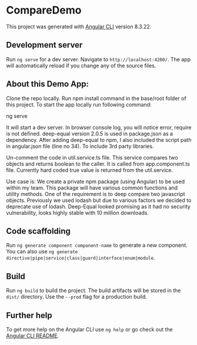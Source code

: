 # CompareDemo

This project was generated with [Angular CLI](https://github.com/angular/angular-cli) version 8.3.22.

## Development server

Run `ng serve` for a dev server. Navigate to `http://localhost:4200/`. The app will automatically reload if you change any of the source files.

## About this Demo App:
Clone the repo locally. Run npm install command in the base/root folder of this project. To start the app locally run following command:

ng serve

It will start a dev server. In browser console log, you will notice error, require is not defined. deep-equal version 2.0.5 is used in package.json as a dependency. After adding deep-equal to npm, I also included the script path in angular.json file (line no 34). To include 3rd party libraries.

Un-comment the code in util.service.ts file. This service compares two objects and returns boolean to the caller.
It is called from app.component.ts file. Currently hard coded true value is returned from the util.service.


Use case is:
We create a private npm package (using Angular) to be used within my team. This package will have various common functions and utility methods.
One of the requirement is to deep compare two javascript objects. Previously we used lodash but due to various factors we decided to deprecate use of lodash. Deep-Equal looked promising as it had no security vulnerability, looks highly stable with 10 million downloads.


## Code scaffolding

Run `ng generate component component-name` to generate a new component. You can also use `ng generate directive|pipe|service|class|guard|interface|enum|module`.

## Build

Run `ng build` to build the project. The build artifacts will be stored in the `dist/` directory. Use the `--prod` flag for a production build.


## Further help

To get more help on the Angular CLI use `ng help` or go check out the [Angular CLI README](https://github.com/angular/angular-cli/blob/master/README.md).
